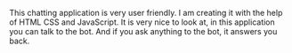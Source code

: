 This chatting application is very user friendly.
I am creating it with the help of HTML CSS and JavaScript. It is very nice to look at, in this application you can talk to the bot.
And if you ask anything to the bot, it answers you back.
